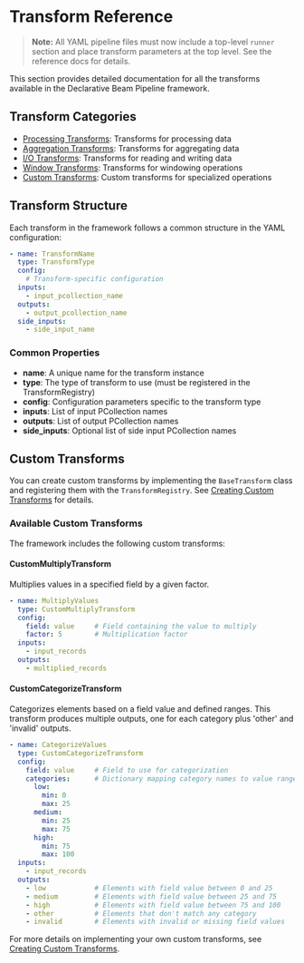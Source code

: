 # Transform Reference

> **Note:** All YAML pipeline files must now include a top-level `runner` section and place transform parameters at the top level. See the reference docs for details.

This section provides detailed documentation for all the transforms available in the Declarative Beam Pipeline framework.

## Transform Categories

- [Processing Transforms](processing/README.md): Transforms for processing data
- [Aggregation Transforms](aggregation/README.md): Transforms for aggregating data
- [I/O Transforms](io/README.md): Transforms for reading and writing data
- [Window Transforms](window/README.md): Transforms for windowing operations
- [Custom Transforms](custom/README.md): Custom transforms for specialized operations

## Transform Structure

Each transform in the framework follows a common structure in the YAML configuration:

```yaml
- name: TransformName
  type: TransformType
  config:
    # Transform-specific configuration
  inputs:
    - input_pcollection_name
  outputs:
    - output_pcollection_name
  side_inputs:
    - side_input_name
```

### Common Properties

- **name**: A unique name for the transform instance
- **type**: The type of transform to use (must be registered in the TransformRegistry)
- **config**: Configuration parameters specific to the transform type
- **inputs**: List of input PCollection names
- **outputs**: List of output PCollection names
- **side_inputs**: Optional list of side input PCollection names

## Custom Transforms

You can create custom transforms by implementing the `BaseTransform` class and registering them with the `TransformRegistry`. See [Creating Custom Transforms](../advanced/custom_transforms.md) for details.

### Available Custom Transforms

The framework includes the following custom transforms:

#### CustomMultiplyTransform

Multiplies values in a specified field by a given factor.

```yaml
- name: MultiplyValues
  type: CustomMultiplyTransform
  config:
    field: value     # Field containing the value to multiply
    factor: 5        # Multiplication factor
  inputs:
    - input_records
  outputs:
    - multiplied_records
```

#### CustomCategorizeTransform

Categorizes elements based on a field value and defined ranges. This transform produces multiple outputs, one for each category plus 'other' and 'invalid' outputs.

```yaml
- name: CategorizeValues
  type: CustomCategorizeTransform
  config:
    field: value     # Field to use for categorization
    categories:      # Dictionary mapping category names to value ranges
      low:
        min: 0
        max: 25
      medium:
        min: 25
        max: 75
      high:
        min: 75
        max: 100
  inputs:
    - input_records
  outputs:
    - low            # Elements with field value between 0 and 25
    - medium         # Elements with field value between 25 and 75
    - high           # Elements with field value between 75 and 100
    - other          # Elements that don't match any category
    - invalid        # Elements with invalid or missing field values
```

For more details on implementing your own custom transforms, see [Creating Custom Transforms](../advanced/custom_transforms.md).
